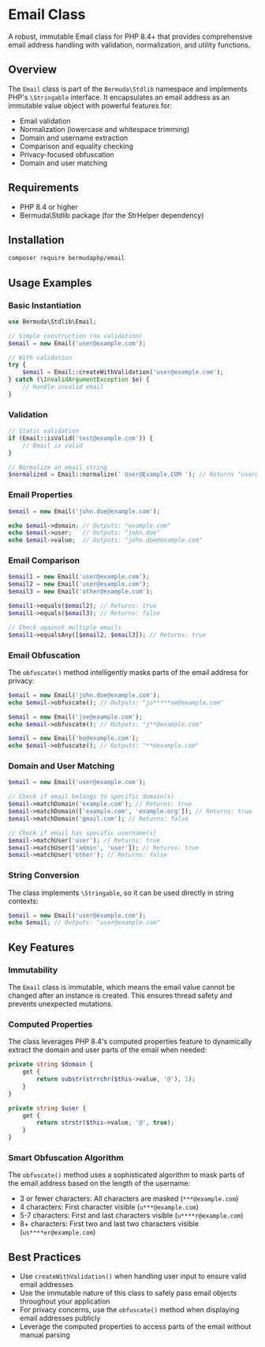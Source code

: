 # Email Class

A robust, immutable Email class for PHP 8.4+ that provides comprehensive email address handling with validation, normalization, and utility functions.

## Overview

The `Email` class is part of the `Bermuda\Stdlib` namespace and implements PHP's `\Stringable` interface. It encapsulates an email address as an immutable value object with powerful features for:

- Email validation
- Normalization (lowercase and whitespace trimming)
- Domain and username extraction
- Comparison and equality checking
- Privacy-focused obfuscation
- Domain and user matching

## Requirements

- PHP 8.4 or higher
- Bermuda\Stdlib package (for the StrHelper dependency)

## Installation

```bash
composer require bermudaphp/email
```

## Usage Examples

### Basic Instantiation

```php
use Bermuda\Stdlib\Email;

// Simple construction (no validation)
$email = new Email('user@example.com');

// With validation
try {
    $email = Email::createWithValidation('user@example.com');
} catch (\InvalidArgumentException $e) {
    // Handle invalid email
}
```

### Validation

```php
// Static validation
if (Email::isValid('test@example.com')) {
    // Email is valid
}

// Normalize an email string
$normalized = Email::normalize(' User@Example.COM '); // Returns "user@example.com"
```

### Email Properties

```php
$email = new Email('john.doe@example.com');

echo $email->domain; // Outputs: "example.com"
echo $email->user;   // Outputs: "john.doe"
echo $email->value;  // Outputs: "john.doe@example.com"
```

### Email Comparison

```php
$email1 = new Email('user@example.com');
$email2 = new Email('user@example.com');
$email3 = new Email('other@example.com');

$email1->equals($email2); // Returns: true
$email1->equals($email3); // Returns: false

// Check against multiple emails
$email1->equalsAny([$email2, $email3]); // Returns: true
```

### Email Obfuscation

The `obfuscate()` method intelligently masks parts of the email address for privacy:

```php
$email = new Email('john.doe@example.com');
echo $email->obfuscate(); // Outputs: "jo*****oe@example.com"

$email = new Email('joe@example.com');
echo $email->obfuscate(); // Outputs: "j**@example.com"

$email = new Email('bo@example.com');
echo $email->obfuscate(); // Outputs: "**@example.com"
```

### Domain and User Matching

```php
$email = new Email('user@example.com');

// Check if email belongs to specific domain(s)
$email->matchDomain('example.com'); // Returns: true
$email->matchDomain(['example.com', 'example.org']); // Returns: true
$email->matchDomain('gmail.com'); // Returns: false

// Check if email has specific username(s)
$email->matchUser('user'); // Returns: true
$email->matchUser(['admin', 'user']); // Returns: true
$email->matchUser('other'); // Returns: false
```

### String Conversion

The class implements `\Stringable`, so it can be used directly in string contexts:

```php
$email = new Email('user@example.com');
echo $email; // Outputs: "user@example.com"
```

## Key Features

### Immutability

The `Email` class is immutable, which means the email value cannot be changed after an instance is created. This ensures thread safety and prevents unexpected mutations.

### Computed Properties

The class leverages PHP 8.4's computed properties feature to dynamically extract the domain and user parts of the email when needed:

```php
private string $domain {
    get {
        return substr(strrchr($this->value, '@'), 1);
    }
}

private string $user {
    get {
        return strstr($this->value, '@', true);
    }
}
```

### Smart Obfuscation Algorithm

The `obfuscate()` method uses a sophisticated algorithm to mask parts of the email address based on the length of the username:

- 3 or fewer characters: All characters are masked (`***@example.com`)
- 4 characters: First character visible (`u***@example.com`)
- 5-7 characters: First and last characters visible (`u****r@example.com`) 
- 8+ characters: First two and last two characters visible (`us****er@example.com`)

## Best Practices

- Use `createWithValidation()` when handling user input to ensure valid email addresses
- Use the immutable nature of this class to safely pass email objects throughout your application
- For privacy concerns, use the `obfuscate()` method when displaying email addresses publicly
- Leverage the computed properties to access parts of the email without manual parsing
